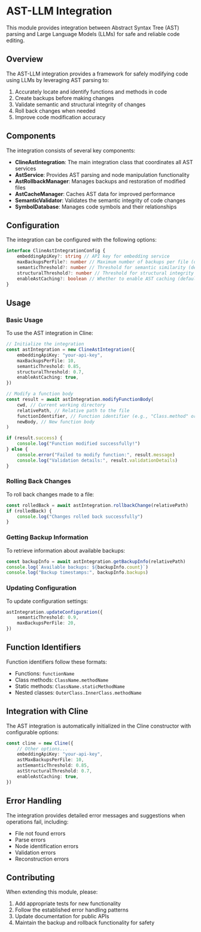 # AST-LLM Integration

This module provides integration between Abstract Syntax Tree (AST) parsing and Large Language Models (LLMs) for safe and reliable code editing.

## Overview

The AST-LLM integration provides a framework for safely modifying code using LLMs by leveraging AST parsing to:

1. Accurately locate and identify functions and methods in code
2. Create backups before making changes
3. Validate semantic and structural integrity of changes
4. Roll back changes when needed
5. Improve code modification accuracy

## Components

The integration consists of several key components:

- **ClineAstIntegration**: The main integration class that coordinates all AST services
- **AstService**: Provides AST parsing and node manipulation functionality
- **AstRollbackManager**: Manages backups and restoration of modified files
- **AstCacheManager**: Caches AST data for improved performance
- **SemanticValidator**: Validates the semantic integrity of code changes
- **SymbolDatabase**: Manages code symbols and their relationships

## Configuration

The integration can be configured with the following options:

```typescript
interface ClineAstIntegrationConfig {
	embeddingApiKey?: string // API key for embedding service
	maxBackupsPerFile?: number // Maximum number of backups per file (default: 10)
	semanticThreshold?: number // Threshold for semantic similarity (default: 0.85)
	structuralThreshold?: number // Threshold for structural integrity (default: 0.7)
	enableAstCaching?: boolean // Whether to enable AST caching (default: true)
}
```

## Usage

### Basic Usage

To use the AST integration in Cline:

```typescript
// Initialize the integration
const astIntegration = new ClineAstIntegration({
	embeddingApiKey: "your-api-key",
	maxBackupsPerFile: 10,
	semanticThreshold: 0.85,
	structuralThreshold: 0.7,
	enableAstCaching: true,
})

// Modify a function body
const result = await astIntegration.modifyFunctionBody(
	cwd, // Current working directory
	relativePath, // Relative path to the file
	functionIdentifier, // Function identifier (e.g., "Class.method" or "functionName")
	newBody, // New function body
)

if (result.success) {
	console.log("Function modified successfully!")
} else {
	console.error("Failed to modify function:", result.message)
	console.log("Validation details:", result.validationDetails)
}
```

### Rolling Back Changes

To roll back changes made to a file:

```typescript
const rolledBack = await astIntegration.rollbackChange(relativePath)
if (rolledBack) {
	console.log("Changes rolled back successfully")
}
```

### Getting Backup Information

To retrieve information about available backups:

```typescript
const backupInfo = await astIntegration.getBackupInfo(relativePath)
console.log(`Available backups: ${backupInfo.count}`)
console.log("Backup timestamps:", backupInfo.backups)
```

### Updating Configuration

To update configuration settings:

```typescript
astIntegration.updateConfiguration({
	semanticThreshold: 0.9,
	maxBackupsPerFile: 20,
})
```

## Function Identifiers

Function identifiers follow these formats:

- Functions: `functionName`
- Class methods: `ClassName.methodName`
- Static methods: `ClassName.staticMethodName`
- Nested classes: `OuterClass.InnerClass.methodName`

## Integration with Cline

The AST integration is automatically initialized in the Cline constructor with configurable options:

```typescript
const cline = new Cline({
	// Other options...
	embeddingApiKey: "your-api-key",
	astMaxBackupsPerFile: 10,
	astSemanticThreshold: 0.85,
	astStructuralThreshold: 0.7,
	enableAstCaching: true,
})
```

## Error Handling

The integration provides detailed error messages and suggestions when operations fail, including:

- File not found errors
- Parse errors
- Node identification errors
- Validation errors
- Reconstruction errors

## Contributing

When extending this module, please:

1. Add appropriate tests for new functionality
2. Follow the established error handling patterns
3. Update documentation for public APIs
4. Maintain the backup and rollback functionality for safety
